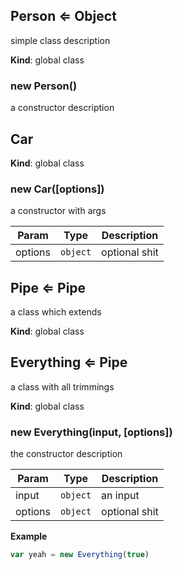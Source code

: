 <a name="Person"></a>
## Person ⇐ Object
simple class description

**Kind**: global class


<a name="new_Person_new"></a>
### new Person()
a constructor description


<a name="Car"></a>
## Car
**Kind**: global class


<a name="new_Car_new"></a>
### new Car([options])
a constructor with args

  

| Param   | Type     | Description   |
| ------- | -------- | ------------- |
| options | `object` | optional shit |


<a name="Pipe"></a>
## Pipe ⇐ Pipe
a class which extends

**Kind**: global class


<a name="Everything"></a>
## Everything ⇐ Pipe
a class with all trimmings

**Kind**: global class


<a name="new_Everything_new"></a>
### new Everything(input, [options])
the constructor description

  

| Param   | Type     | Description   |
| ------- | -------- | ------------- |
| input   | `object` | an input      |
| options | `object` | optional shit |


**Example**
```js
var yeah = new Everything(true)
```



